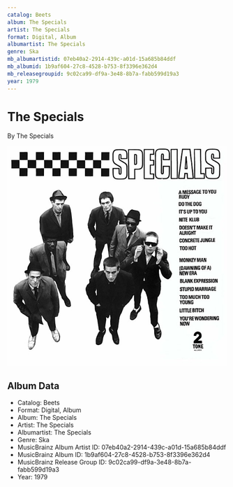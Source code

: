 ```yaml
---
catalog: Beets
album: The Specials
artist: The Specials
format: Digital, Album
albumartist: The Specials
genre: Ska
mb_albumartistid: 07eb40a2-2914-439c-a01d-15a685b84ddf
mb_albumid: 1b9af604-27c8-4528-b753-8f3396e362d4
mb_releasegroupid: 9c02ca99-df9a-3e48-8b7a-fabb599d19a3
year: 1979
---
```


# The Specials

By The Specials

![](../../assets/beetscovers/The_Specials-The_Specials.jpg)

## Album Data

- Catalog: Beets
- Format: Digital, Album
- Album: The Specials
- Artist: The Specials
- Albumartist: The Specials
- Genre: Ska
- MusicBrainz Album Artist ID: 07eb40a2-2914-439c-a01d-15a685b84ddf
- MusicBrainz Album ID: 1b9af604-27c8-4528-b753-8f3396e362d4
- MusicBrainz Release Group ID: 9c02ca99-df9a-3e48-8b7a-fabb599d19a3
- Year: 1979

